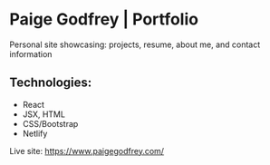 # Paige Godfrey | Portfolio
Personal site showcasing: projects, resume, about me, and contact information

## Technologies:
- React
- JSX, HTML
- CSS/Bootstrap
- Netlify

Live site: https://www.paigegodfrey.com/
